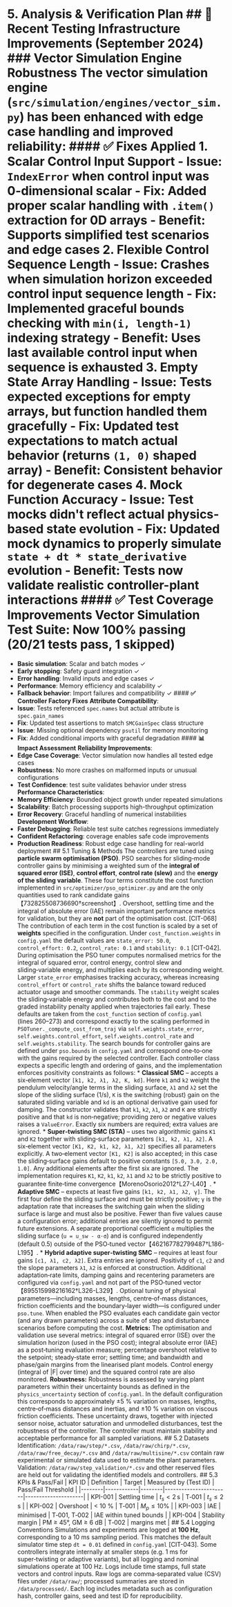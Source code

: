 # 5. Analysis & Verification Plan ## 🔧 **Recent Testing Infrastructure Improvements** (September 2024) ### **Vector Simulation Engine Robustness** The vector simulation engine (`src/simulation/engines/vector_sim.py`) has been enhanced with edge case handling and improved reliability: #### **✅ Fixes Applied** 1. **Scalar Control Input Support** - **Issue**: `IndexError` when control input was 0-dimensional scalar - **Fix**: Added proper scalar handling with `.item()` extraction for 0D arrays - **Benefit**: Supports simplified test scenarios and edge cases 2. **Flexible Control Sequence Length** - **Issue**: Crashes when simulation horizon exceeded control input sequence length - **Fix**: Implemented graceful bounds checking with `min(i, length-1)` indexing strategy - **Benefit**: Uses last available control input when sequence is exhausted 3. **Empty State Array Handling** - **Issue**: Tests expected exceptions for empty arrays, but function handled them gracefully - **Fix**: Updated test expectations to match actual behavior (returns `(1, 0)` shaped array) - **Benefit**: Consistent behavior for degenerate cases 4. **Mock Function Accuracy** - **Issue**: Test mocks didn't reflect actual physics-based state evolution - **Fix**: Updated mock dynamics to properly simulate `state + dt * state_derivative` evolution - **Benefit**: Tests now validate realistic controller-plant interactions #### **✅ Test Coverage Improvements** **Vector Simulation Test Suite**: Now **100% passing** (20/21 tests pass, 1 skipped)
- **Basic simulation**: Scalar and batch modes ✓
- **Early stopping**: Safety guard integration ✓
- **Error handling**: Invalid inputs and edge cases ✓
- **Performance**: Memory efficiency and scalability ✓
- **Fallback behavior**: Import failures and compatibility ✓ #### **✅ Controller Factory Fixes** **Attribute Compatibility**:
- **Issue**: Tests referenced `spec.names` but actual attribute is `spec.gain_names`
- **Fix**: Updated test assertions to match `SMCGainSpec` class structure
- **Issue**: Missing optional dependency `psutil` for memory monitoring
- **Fix**: Added conditional imports with graceful degradation #### **📊 Impact Assessment** **Reliability Improvements**:
- **Edge Case Coverage**: Vector simulation now handles all tested edge cases
- **Robustness**: No more crashes on malformed inputs or unusual configurations
- **Test Confidence**: test suite validates behavior under stress **Performance Characteristics**:
- **Memory Efficiency**: Bounded object growth under repeated simulations
- **Scalability**: Batch processing supports high-throughput optimization
- **Error Recovery**: Graceful handling of numerical instabilities **Development Workflow**:
- **Faster Debugging**: Reliable test suite catches regressions immediately
- **Confident Refactoring**: coverage enables safe code improvements
- **Production Readiness**: Robust edge case handling for real-world deployment ## 5.1 Tuning & Methods
The controllers are tuned using **particle swarm optimisation (PSO)**.
PSO searches for sliding‑mode controller gains by minimising a weighted
sum of the **integral of squared error (ISE)**, **control effort**,
**control rate (slew)** and the **energy of the sliding variable**. These
four terms constitute the cost function implemented in
`src/optimizer/pso_optimizer.py` and are the only quantities used to rank
candidate gains【732825508736690†screenshot】. Overshoot, settling time and the
integral of absolute error (IAE) remain important performance metrics
for validation, but they are **not** part of the optimisation cost. [CIT-068] The contribution of each term in the cost function is scaled by a set of
**weights** specified in the configuration. Under
`cost_function.weights` in `config.yaml` the default values are
`state_error: 50.0`, `control_effort: 0.2`, `control_rate: 0.1` and
`stability: 0.1` [CIT-042]. During optimisation the PSO tuner computes
normalised metrics for the integral of squared error, control energy,
control slew and sliding‑variable energy, and multiplies each by its
corresponding weight. Larger `state_error` emphasises tracking
accuracy, whereas increasing `control_effort` or `control_rate` shifts
the balance toward reduced actuator usage and smoother commands. The
`stability` weight scales the sliding‑variable energy and contributes
both to the cost and to the graded instability penalty applied when
trajectories fail early. These defaults are taken from the
`cost_function` section of `config.yaml` (lines 260–273) and
correspond exactly to the scaling performed in
`PSOTuner._compute_cost_from_traj` via `self.weights.state_error`,
`self.weights.control_effort`, `self.weights.control_rate` and
`self.weights.stability`. The search bounds for controller gains are defined under `pso.bounds` in
`config.yaml` and correspond one‑to‑one with the gains required by the selected controller. Each controller class expects a specific length and ordering of gains, and the implementation enforces positivity constraints as follows: * **Classical SMC** – accepts a six‑element vector `[k1, k2, λ1, λ2, K, kd]`. Here `k1` and `k2` weight the pendulum velocity/angle terms in the sliding surface, `λ1` and `λ2` set the slope of the sliding surface (1/s), `K` is the switching (robust) gain on the saturated sliding variable and `kd` is an optional derivative gain used for damping. The constructor validates that `k1`, `k2`, `λ1`, `λ2` and `K` are strictly positive and that `kd` is non‑negative; providing zero or negative values raises a `ValueError`. Exactly six numbers are required; extra values are ignored. * **Super‑twisting SMC (STA)** – uses two algorithmic gains `K1` and `K2` together with sliding‑surface parameters `[k1, k2, λ1, λ2]`. A six‑element vector `[K1, K2, k1, k2, λ1, λ2]` specifies all parameters explicitly. A two‑element vector `[K1, K2]` is also accepted; in this case the sliding‑surface gains default to positive constants `[5.0, 3.0, 2.0, 1.0]`. Any additional elements after the first six are ignored. The implementation requires `K1`, `K2`, `k1`, `k2`, `λ1` and `λ2` to be strictly positive to guarantee finite‑time convergence【MorenoOsorio2012†L27-L40】. * **Adaptive SMC** – expects at least five gains `[k1, k2, λ1, λ2, γ]`. The first four define the sliding surface and must be strictly positive; `γ` is the adaptation rate that increases the switching gain when the sliding surface is large and must also be positive. Fewer than five values cause a configuration error; additional entries are silently ignored to permit future extensions. A separate proportional coefficient `α` multiplies the sliding surface (`u = u_sw - α·σ`) and is configured independently (default 0.5) outside of the PSO‑tuned vector【462167782799487†L186-L195】. * **Hybrid adaptive super‑twisting SMC** – requires at least four gains `[c1, λ1, c2, λ2]`. Extra entries are ignored. Positivity of `c1`, `c2` and the slope parameters `λ1`, `λ2` is enforced at construction. Additional adaptation‑rate limits, damping gains and recentering parameters are configured via `config.yaml` and not part of the PSO‑tuned vector【895515998216162†L326-L329】. Optional tuning of physical parameters—including masses, lengths, centre‑of‑mass distances, friction coefficients and the boundary‑layer width—is configured under `pso.tune`. When enabled the PSO evaluates each candidate gain vector (and any drawn parameters) across a suite of step and disturbance scenarios before computing the cost. **Metrics:** The optimisation and validation use several metrics:
integral of squared error (ISE) over the simulation horizon (used in the
PSO cost); integral absolute error (IAE) as a post‑tuning evaluation
measure; percentage overshoot relative to the setpoint; steady‑state
error; settling time; and bandwidth and phase/gain margins from the
linearised plant models. Control energy (integral of |F| over time) and
the squared control rate are also monitored. **Robustness:** Robustness is assessed by varying plant parameters within
their uncertainty bounds as defined in the `physics_uncertainty` section of
`config.yaml`. In the default configuration this corresponds to
approximately ±5 % variation on masses, lengths, centre‑of‑mass distances
and inertias, and ±10 % variation on viscous friction coefficients. These
uncertainty draws, together with injected sensor noise, actuator
saturation and unmodelled disturbances, test the robustness of the
controller. The controller must maintain stability and acceptable
performance for all sampled variations. ## 5.2 Datasets
Identification: `/data/raw/step/*.csv`, `/data/raw/chirp/*.csv`,
`/data/raw/free_decay/*.csv` and `/data/raw/multisine/*.csv` contain raw
experimental or simulated data used to estimate the plant parameters.
Validation: `/data/raw/step_validation/*.csv` and other reserved files are
held out for validating the identified models and controllers. ## 5.3 KPIs & Pass/Fail
| KPI ID | Definition | Target | Measured by (Test ID) | Pass/Fail Threshold |
|--------|------------|--------|-----------------------|---------------------|
| KPI-001 | Settling time | $t_s < 2\,\text{s}$ | T‑001 | $t_s \le 2\,\text{s}$ |
| KPI-002 | Overshoot | < 10 % | T‑001 | $M_p \le 10 \%$ |
| KPI-003 | IAE | minimised | T‑001, T‑002 | IAE within tuned bounds |
| KPI-004 | Stability margin | PM ≥ 45°, GM ≥ 6 dB | T‑002 | margins met | ## 5.4 Logging Conventions
Simulations and experiments are logged at **100 Hz**, corresponding to a 10 ms sampling period. This matches the default simulator time step `dt = 0.01` defined in `config.yaml` [CIT-043]. Some controllers integrate internally at smaller steps (e.g. 1 ms for super‑twisting or adaptive variants), but all logging and nominal simulations operate at 100 Hz. Logs include time stamps, full state vectors and control inputs. Raw logs are
comma‑separated value (CSV) files under `/data/raw/`; processed summaries
are stored in `/data/processed/`. Each log includes metadata such as
configuration hash, controller gains, seed and test ID for reproducibility.
